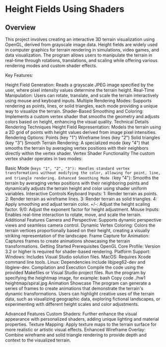 # Height Fields Using Shaders
## Overview
This project involves creating an interactive 3D terrain visualization using OpenGL, derived from grayscale image data. Height fields are widely used in computer graphics for terrain rendering in simulations, video games, and data visualization. The program allows users to manipulate the terrain in real-time through rotations, translations, and scaling while offering various rendering modes and custom shader effects.

Key Features:

Height Field Generation: Reads a grayscale JPEG image specified by the user, where pixel intensity values determine the terrain height.
Real-Time Manipulation: Users can rotate, translate, and scale the terrain interactively using mouse and keyboard inputs.
Multiple Rendering Modes: Supports rendering as points, lines, or solid triangles, each mode providing a unique way to visualize the terrain.
Shader-Based Smoothing and Coloring: Implements a custom vertex shader that smooths the geometry and adjusts colors based on height, enhancing the visual quality.
Technical Details
Rendering Techniques
Height Field Representation: Models the terrain using a 2D grid of points with height values derived from image pixel intensities.
Rendering Options:
Points (key "1")
Wireframe lines (key "2")
Solid triangles (key "3")
Smooth Terrain Rendering: A specialized mode (key "4") that smooths the terrain by averaging vertex positions with their neighbors directly within the vertex shader.
Vertex Shader Functionality
The custom vertex shader operates in two modes:

Basic Mode (`keys "1", "2", "3"): Handles standard vertex transformations without modifying the color, allowing for point, line, and triangle rendering.
Enhanced Smoothing Mode (`key "4"): Smooths the terrain by averaging vertex positions with their neighboring points and dynamically adjusts the terrain height and color using shader uniform variables.
Interactive Controls
Keyboard Inputs:
1: Render terrain as points.
2: Render terrain as wireframe lines.
3: Render terrain as solid triangles.
4: Apply smoothing and adjust terrain color.
+/-: Adjust the height scaling factor.
9/0: Adjust the exponent factor for height adjustment.
Mouse Inputs:
Enables real-time interaction to rotate, move, and scale the terrain.
Additional Features
Camera and Perspective: Supports dynamic perspective views and seamless camera control.
Dynamic Vertex Coloring: Colors the terrain vertices proportionally based on their height, creating a visually striking representation of the landscape.
Frame Capture for Animation: Captures frames to create animations showcasing the terrain transformations.
Getting Started
Prerequisites
OpenGL Core Profile: Version 3.2 or higher is required for shader-based rendering.
Platform Support:
Windows: Includes Visual Studio solution files.
MacOS: Requires Xcode command line tools.
Linux: Dependencies include libjpeg62-dev and libglew-dev.
Compilation and Execution
Compile the code using the provided Makefiles or Visual Studio project files.
Run the program by specifying the heightmap image, for example:
bash
Copy code
./hw1 heightmap/spiral.jpg
Animation Showcase
The program can generate a series of frames to create animations that demonstrate the terrain's dynamic transformations. Users can highlight creative uses of the terrain data, such as visualizing geographic data, exploring fictional landscapes, or experimenting with different height scales and color adjustments.

Advanced Features
Custom Shaders: Further enhance the visual appearance with personalized shaders, adding unique lighting and material properties.
Texture Mapping: Apply texture maps to the terrain surface for more realistic or artistic visual effects.
Enhanced Wireframe Overlay: Combine wireframe and solid triangle rendering to provide depth and context to the visualized terrain.
